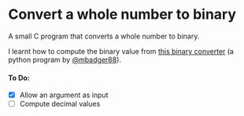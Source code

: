 # Convert a whole number to binary

A small C program that converts a whole number to binary.

I learnt how to compute the binary value from [this binary converter](https://github.com/mbadger88/BinaryToDecimalConverter) (a python program by [@mbadger88](https://github.com/mbadger88)).

#### To Do:
 - [X] Allow an argument as input
 - [ ] Compute decimal values
